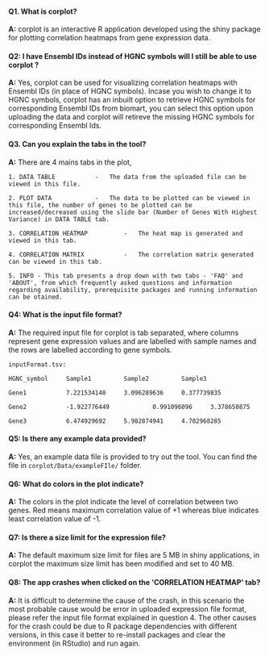 #### Q1. What is corplot?   


**A:** corplot is an interactive R application developed using the shiny package for plotting correlation heatmaps from gene expression data.


#### Q2: I have Ensembl IDs instead of HGNC symbols will I still be able to use corplot ?

**A:** Yes, corplot can be used for visualizing correlation heatmaps with Ensembl IDs (in place of HGNC symbols). Incase you wish to change it to HGNC symbols, corplot has an inbuilt option to retrieve HGNC symbols for corresponding Ensembl IDs from biomart, you can select this option upon uploading the data and corplot will retireve the missing HGNC symbols for corresponding Ensembl Ids.


#### Q3. Can you explain the tabs in the tool?


**A:** There are 4 mains tabs in the plot,

```
1. DATA TABLE			-	The data from the uploaded file can be viewed in this file.

2. PLOT DATA			-	The data to be plotted can be viewed in this file, the number of genes to be plotted can be increased/decreased using the slide bar (Number of Genes With Highest Variance) in DATA TABLE tab.

3. CORRELATION HEATMAP          -	The heat map is generated and viewed in this tab.

4. CORRELATION MATRIX           -	The correlation matrix generated can be viewed in this tab.

5. INFO - This tab presents a drop down with two tabs - 'FAQ' and 'ABOUT', from which frequently asked questions and information regarding availability, prerequisite packages and running information can be otained.

``` 


#### Q4: What is the input file format?

**A:** The required input file for corplot is tab separated, where columns represent gene expression values and are labelled with sample names and the rows are labelled according to gene symbols.

```
inputFormat.tsv:

HGNC_symbol		Sample1			Sample2			Sample3

Gene1			7.221534140		3.096289636		0.377739835

Gene2			-1.922776449            0.991096096		3.378650875

Gene3			6.474929692		5.982874941		4.702968285
```

#### Q5: Is there any example data provided?

**A:** Yes, an example data file is provided to try out the tool. You can find the file in `corplot/Data/exampleFIle/` folder.


#### Q6: What do colors in the plot indicate?

**A:** The colors in the plot indicate the level of correlation between two genes. Red means maximum correlation value of +1 whereas blue indicates least correlation value of -1.


#### Q7: Is there a size limit for the expression file?

**A:** The default maximum size limit for files are 5 MB in shiny applications, in corplot the maximum size limit has been modified and set to 40 MB. 

#### Q8: The app crashes when clicked on the 'CORRELATION HEATMAP' tab?

**A:** It is difficult to determine the cause of the crash, in this scenario the most probable cause would be error in uploaded expression file format, please refer the input file format explained in question 4. The other causes for the crash could be due to R package dependencies with different versions, in this case it better to re-install packages and clear the environment (in RStudio) and run again.

